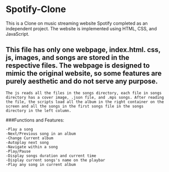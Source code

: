 # Spotify-Clone
This is a Clone on music streaming website Spotify completed as an independent project. The website is implemented using HTML, CSS, and JavaScript. 


## This file has only one webpage, index.html. css, js, images, and songs are stored in the respective files. The webpage is designed to mimic the original website, so some features are purely aesthetic and do not serve any purpose.

```
The js reads all the files in the songs directory, each file in songs directory has a cover image, .json file, and .mps songs. After reading the file, the scripts load all the album in the right container on the screen and all the songs in the first songs file in the songs directory in the left column.
```

###Functions and Features:

```
-Play a song
-Next/Previous song in an album
-Change Current album
-Autoplay next song
-Navigate within a song
-Play/Pause
-Display songs duration and current time
-Display current songs's name on the playbar
-Play any song in current album
```
